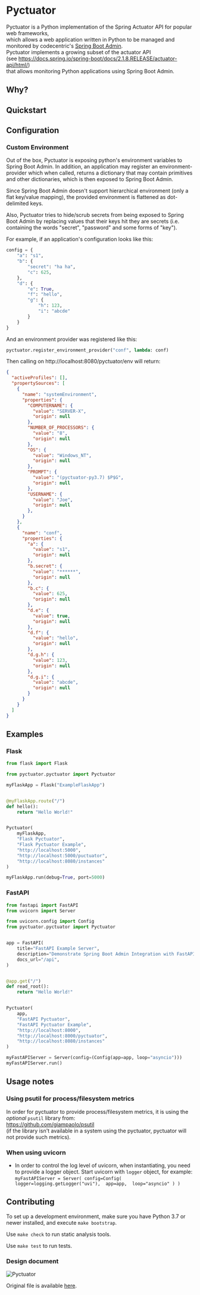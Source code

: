 # Pyctuator

Pyctuator is a Python implementation of the Spring Actuator API for popular web frameworks,  
which allows a web application written in Python to be managed and monitored by codecentric's
[Spring Boot Admin](https://github.com/codecentric/spring-boot-admin).  
Pyctuator implements a growing subset of the actuator API   
(see https://docs.spring.io/spring-boot/docs/2.1.8.RELEASE/actuator-api/html/)  
that allows monitoring Python applications using Spring Boot Admin.

## Why?

## Quickstart

## Configuration
### Custom Environment
Out of the box, Pyctuator is exposing python's environment variables to Spring Boot Admin. In addition, an application may register an environment-provider which when called, returns a dictionary that may contain primitives and other dictionaries, which is then exposed to Spring Boot Admin.

Since Spring Boot Admin doesn't support hierarchical environment (only a flat key/value mapping), the provided environment is flattened as dot-delimited keys.

Also, Pyctuator tries to hide/scrub secrets from being exposed to Spring Boot Admin by replacing values that their keys hit they are secrets (i.e. containing the words "secret", "password" and some forms of "key").

For example, if an application's configuration looks like this:
```python
config = {
    "a": "s1",
    "b": {
        "secret": "ha ha",
        "c": 625,
    },
    "d": {
        "e": True,
        "f": "hello",
        "g": {
            "h": 123,
            "i": "abcde"
        }
    }
}
```
And an environment provider was registered like this:
```python
pyctuator.register_environment_provider("conf", lambda: conf)
```
Then calling on http://localhost:8080/pyctuator/env will return:
```JSON
{
  "activeProfiles": [],
  "propertySources": [
    {
      "name": "systemEnvironment",
      "properties": {
        "COMPUTERNAME": {
          "value": "SERVER-X",
          "origin": null
        },
        "NUMBER_OF_PROCESSORS": {
          "value": "8",
          "origin": null
        },
        "OS": {
          "value": "Windows_NT",
          "origin": null
        },
        "PROMPT": {
          "value": "(pyctuator-py3.7) $P$G",
          "origin": null
        },
        "USERNAME": {
          "value": "Joe",
          "origin": null
        },
      }
    },
    {
      "name": "conf",
      "properties": {
        "a": {
          "value": "s1",
          "origin": null
        },
        "b.secret": {
          "value": "******",
          "origin": null
        },
        "b.c": {
          "value": 625,
          "origin": null
        },
        "d.e": {
          "value": true,
          "origin": null
        },
        "d.f": {
          "value": "hello",
          "origin": null
        },
        "d.g.h": {
          "value": 123,
          "origin": null
        },
        "d.g.i": {
          "value": "abcde",
          "origin": null
        }
      }
    }
  ]
}
```
## Examples
### Flask
```python
from flask import Flask

from pyctuator.pyctuator import Pyctuator

myFlaskApp = Flask("ExampleFlaskApp")


@myFlaskApp.route("/")
def hello():
    return "Hello World!"


Pyctuator(
    myFlaskApp,
    "Flask Pyctuator",
    "Flask Pyctuator Example",
    "http://localhost:5000",
    "http://localhost:5000/puctuator",
    "http://localhost:8080/instances"
)

myFlaskApp.run(debug=True, port=5000)

```
### FastAPI
```python
from fastapi import FastAPI
from uvicorn import Server

from uvicorn.config import Config
from pyctuator.pyctuator import Pyctuator


app = FastAPI(
    title="FastAPI Example Server",
    description="Demonstrate Spring Boot Admin Integration with FastAPI",
    docs_url="/api",
)


@app.get("/")
def read_root():
    return "Hello World!"


Pyctuator(
    app,
    "FastAPI Pyctuator",
    "FastAPI Pyctuator Example",
    "http://localhost:8000",
    "http://localhost:8000/pyctuator",
    "http://localhost:8080/instances"
)

myFastAPIServer = Server(config=(Config(app=app, loop="asyncio")))
myFastAPIServer.run()

```


## Usage notes
### Using psutil for process/filesystem metrics
In order for pyctuator to provide process/filesystem metrics, it is using the *optional* `psutil` library from:  
https://github.com/giampaolo/psutil  
(if the library isn't available in a system using the pyctuator, pyctuator will not provide such metrics). 
### When using uvicorn
* In order to control the log level of uvicorn, when instantiating, you need to provide a logger object.
Start uvicorn with `logger` object, for example:   
`myFastAPIServer = Server(
    config=Config(
        logger=logging.getLogger("uvi"), 
        app=app, 
        loop="asyncio"
    )
)`

## Contributing
To set up a development environment, make sure you have Python 3.7 or newer installed, and execute `make bootstrap`.

Use `make check` to run static analysis tools.

Use `make test` to run tests.

### Design document
![Pyctuator](/uploads/8183be2327a2703be14a628d484b8a4b/Pyctuator.JPG)

Original file is available [here](https://drive.google.com/file/d/1e7OjuN_CmYkqcpvR32Ym-Uf5EoWfHyan/view?usp=sharing).
